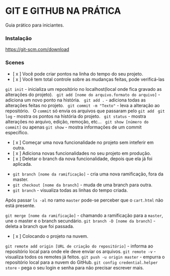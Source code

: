 # GIT E GITHUB NA PRÁTICA

Guia prático para iniciantes.

### Instalação

https://git-scm.com/download

### Scenes

- [ x ] Você pode criar pontos na linha do tempo do seu projeto.
- [ x ] Você tem total controle sobre as mudanças feitas, pode verificá-las

`git init` - inicializa um repositório no localhost(local onde fica gravado as alterações do projeto). &nbsp;
`git add [nome do arquivo.formato do arquivo]` - adiciona um novo ponto na história. &nbsp;
`git add .` - adiciona todas as alterações feitas no projeto. &nbsp;
`git commit -m "Texto"` - leva a alteração ao repositório. &nbsp;
O `commit` só envia os arquivos que passaram pelo `git add` &nbsp;
`git log` - mostra os pontos na história do projeto. &nbsp;
`git status` - mostra alterações no arquivo, edição, remoção, etc... &nbsp;
`git show [número do commit]` ou apenas `git show` -  mostra informações de um commit específico. &nbsp;

- [ x ] Começar uma nova funcionalidade no projeto sem inteferir em outra.
- [ x ] Adiciona novas funcionalidades no seu projeto em produção.
- [ x ] Deletar o branch da nova funcionalidade, depois que ela já foi aplicada.

* `git branch [nome da ramificação]` - cria uma nova ramificação, fora da master.
* `git checkout [nome da branch]` - muda de uma branch para outra.
* `git branch` - visualiza todas as linhas do tempo criada.

Após passar `ls -al` no ramo `master` pode-se perceber que o `cart.html` não está presente.

`git merge [nome da ramificação]` - chamando a ramificação para a `master`, une o master e o branch secundário.
`git branch -D [nome da branch]` - deleta a branch que foi passada.

- [ x ] Colocando o projeto na nuvem.

`git remote add origin [URL de criação do repositório]` - informa ao repositório local para onde ele deve enviar os arquivos.
`git remote -v` - visualiza todos os remotes já feitos.
`git push -u origin master` - empurra o repositório local para a nuvem do GitHub.
`git config credential.helper store` - pega o seu login e senha para não precisar escrever mais.